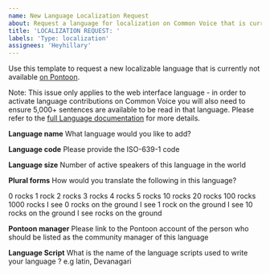 ```yaml
---
name: New Language Localization Request
about: Request a language for localization on Common Voice that is currently not available on Pontoon
title: 'LOCALIZATION REQUEST: '
labels: 'Type: localization'
assignees: 'Heyhillary'
---
```


Use this template to request a new localizable language that is currently not available [on Pontoon](https://pontoon.mozilla.org/projects/common-voice/).

Note: This issue only applies to the web interface language - in order to activate language contributions on Common Voice you will also need to ensure 5,000+ sentences are available to be read in that language. Please refer to the [full Language documentation](https://github.com/mozilla/common-voice/blob/master/README.md) for more details.

**Language name**
What language would you like to add?

**Language code**
Please provide the ISO-639-1 code

**Language size**
Number of active speakers of this language in the world

**Plural forms**
How would you translate the following in this language?

0 rocks
1 rock
2 rocks
3 rocks
4 rocks
5 rocks
10 rocks
20 rocks
100 rocks
1000 rocks
I see 0 rocks on the ground
I see 1 rock on the ground
I see 10 rocks on the ground
I see rocks on the ground

**Pontoon manager**
Please link to the Pontoon account of the person who should be listed as the community manager of this language

**Language Script**
What is the name of the language scripts used to write your language ? e.g latin, Devanagari
